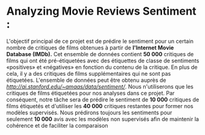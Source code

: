 # Analyzing Movie Reviews Sentiment :
L'objectif principal de ce projet est de prédire le sentiment pour un certain nombre de critiques de films obtenues à partir de **l'Internet Movie Database (IMDb).** Cet ensemble de données contient **50 000** critiques de films qui ont été pré-étiquetées avec des étiquettes de classe de sentiments «positives» et «négatives» en fonction du contenu de la critique. En plus de cela, il y a des critiques de films supplémentaires qui ne sont pas étiquetées. L'ensemble de données peut être obtenu auprès de *http://ai.stanford.edu/~amaas/data/sentiment/*. 
Nous n'utiliserons que les critiques de films étiquetées pour nos analyses dans ce projet. Par conséquent, notre tâche sera de prédire le sentiment de **10 000** critiques de films étiquetés et d'utiliser les **40 000** critiques restantes pour former nos modèles supervisés. Nous prédirons toujours les sentiments pour seulement **10 000** avis avec les modèles non supervisés afin de maintenir la cohérence et de faciliter la comparaison
